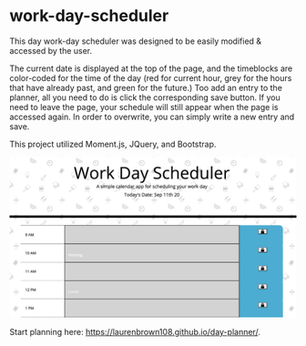 # work-day-scheduler

This day work-day scheduler was designed to be easily modified & accessed by the user. 

The current date is displayed at the top of the page, and the timeblocks are color-coded for the time of the day (red for current hour, grey for the hours that have already past, and green for the future.) Too add an entry to the planner, all you need to do is click the corresponding save button. If you need to leave the page, your schedule will still appear when the page is accessed again. In order to overwrite, you can simply write a new entry and save.

This project utilized Moment.js, JQuery, and Bootstrap.

![Image of day planner](https://github.com/laurenbrown108/day-planner/blob/master/assets/rsz_1planner.png?raw=trueg)

Start planning here: https://laurenbrown108.github.io/day-planner/.
